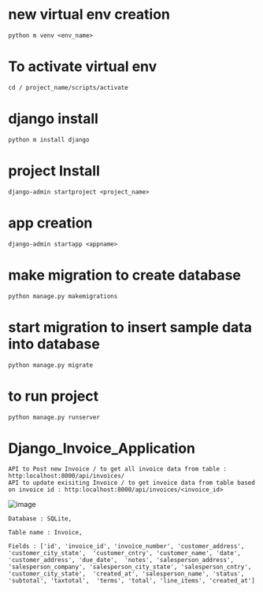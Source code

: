 # new virtual env creation

```
python m venv <env_name>
```

# To activate virtual env
```
cd / project_name/scripts/activate
```

# django install 

```
python m install django
```

# project Install

```
django-admin startproject <project_name>
```
# app creation

```
django-admin startapp <appname>
```

# make migration to create database 

```
python manage.py makemigrations
```

# start migration to insert sample data into database 

```
python manage.py migrate
```

# to run project 
```
python manage.py runserver
```

# Django_Invoice_Application

    API to Post new Invoice / to get all invoice data from table : http:localhost:8000/api/invoices/
    API to update exisiting Invoice / to get invoice data from table based on invoice id : http:localhost:8000/api/invoices/<invoice_id>


![image](https://user-images.githubusercontent.com/50217774/159158888-070d02c2-50d5-45cd-bd8b-a368d996e68e.png)


    Database : SQLite,
    
    Table name : Invoice,
    
    Fields : ['id', 'invoice_id', 'invoice_number', 'customer_address', 'customer_city_state',  'customer_cntry', 'customer_name', 'date', 'customer_address', 'due_date',  'notes', 'salesperson_address', 'salesperson_company', 'salesperson_city_state', 'salesperson_cntry', 'customer_city_state',  'created_at', 'salesperson_name', 'status', 'subtotal', 'taxtotal',  'terms', 'total', 'line_items', 'created_at']
